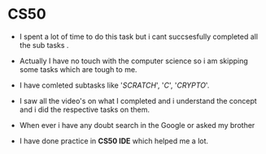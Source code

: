 # CS50
- I spent a lot of time to do this task but i cant succsesfully completed all the sub tasks .
 
- Actually I have no touch with the computer science so i am skipping some tasks which are tough to me.     
- I have comleted subtasks like '*SCRATCH*', '*C*', '*CRYPTO*'.
- I saw all the video's on what I completed and i understand the concept and i did the respective tasks on them.
- When ever i have any doubt search in the Google or asked my brother
- I have done practice in **CS50 IDE** which helped me a lot. 